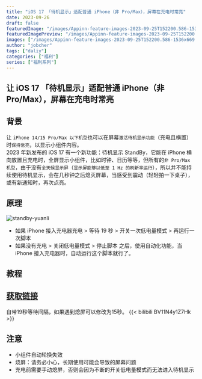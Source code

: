 ```yaml
---
title: "iOS 17 「待机显示」适配普通 iPhone（非 Pro/Max），屏幕在充电时常亮"
date: 2023-09-26
draft: false
featuredImage: "/images/Appinn-feature-images-2023-09-25T152200.586-1536x669.webp"
featuredImagePreview: "/images/Appinn-feature-images-2023-09-25T152200.586-1536x669.webp"
images: ["/images/Appinn-feature-images-2023-09-25T152200.586-1536x669.webp"]
author: "jobcher"
tags: ["daliy"]
categories: ["福利"]
series: ["福利系列"]
---
```

## 让 iOS 17 「待机显示」适配普通 iPhone（非 Pro/Max），屏幕在充电时常亮
## 背景
让 `iPhone 14/15 Pro/Max 以下机型`也可以在屏幕`激活待机显示功能`（充电且横置）时`保持常亮`，以显示小组件内容。  
2023 年新发布的 iOS 17 有一个新功能：待机显示 StandBy，它能在 iPhone 横向放置且充电时，全屏显示小组件，比如时钟、日历等等，但所有的`非 Pro/Max 机型`，由于没有`全天候显示屏`（`显示屏能够以低至 1 Hz 的刷新率运行`），所以并不能持续使用待机显示，会在几秒钟之后熄灭屏幕，当感受到震动（轻轻拍一下桌子），或有新通知时，再次点亮。  
## 原理
![standby-yuanli](/images/photo_2023-09-25_15-52-04.jpg)  
- 如果 iPhone 接入充电器充电 > 等待 19 秒 > 开关一次低电量模式 > 再运行一次脚本
- 如果没有充电 > 关闭低电量模式 > 停止脚本
之后，使用自动化功能，当 iPhone 接入充电器时，自动运行这个脚本就行了。  
## 教程
## [获取链接](https://www.icloud.com/shortcuts/f50d508c7ec9471a9fb94a3b2b57f1af)  
  
自带19秒等待间隔，如果遇到熄屏可以修改为15秒。
{{< bilibili BV11N4y1Z7Hk >}}  
## 注意
- 小组件自动轮换失效
- 烧屏：请务必小心，长期使用可能会导致的屏幕问题
- 充电前需要手动熄屏，否则会因为不断的开关低电量模式而无法进入待机显示
